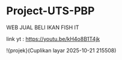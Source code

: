 # Project-UTS-PBP
WEB JUAL BELI IKAN FISH IT

link yt : https://youtu.be/kH4o8B1T4jk

!{projek}(Cuplikan layar 2025-10-21 215508)
